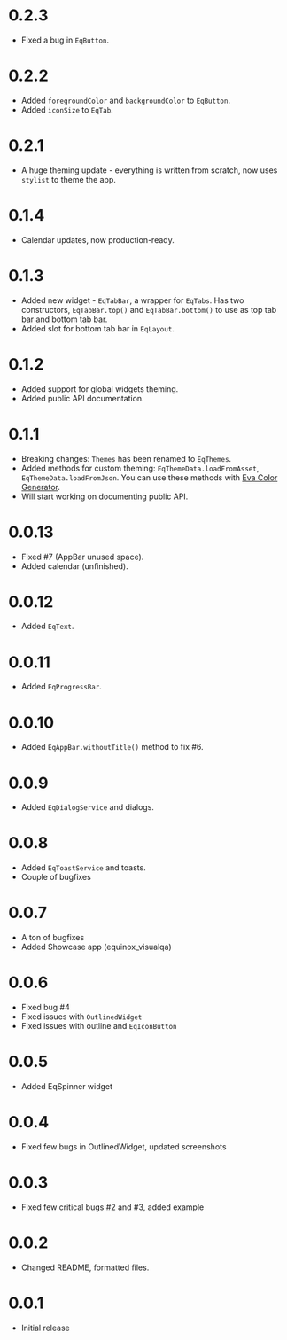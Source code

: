 # 0.2.3

- Fixed a bug in `EqButton`.

# 0.2.2

- Added `foregroundColor` and `backgroundColor` to `EqButton`. 
- Added `iconSize` to `EqTab`.

# 0.2.1

- A huge theming update - everything is written from scratch, now uses `stylist` to theme the app.

# 0.1.4

- Calendar updates, now production-ready.

# 0.1.3

- Added new widget - `EqTabBar`, a wrapper for `EqTabs`. Has two constructors,
`EqTabBar.top()` and `EqTabBar.bottom()` to use as top tab bar and bottom tab bar.
- Added slot for bottom tab bar in `EqLayout`.

# 0.1.2

- Added support for global widgets theming.
- Added public API documentation.

# 0.1.1

- Breaking changes: `Themes` has been renamed to `EqThemes`.
- Added methods for custom theming: `EqThemeData.loadFromAsset`, `EqThemeData.loadFromJson`. You can use these methods with [Eva Color Generator](https://colors.eva.design).
- Will start working on documenting public API.

# 0.0.13

- Fixed #7 (AppBar unused space).
- Added calendar (unfinished).

# 0.0.12

- Added `EqText`.

# 0.0.11

- Added `EqProgressBar`.

# 0.0.10

- Added `EqAppBar.withoutTitle()` method to fix #6.

# 0.0.9

- Added `EqDialogService` and dialogs.

# 0.0.8

- Added `EqToastService` and toasts.
- Couple of bugfixes

# 0.0.7

- A ton of bugfixes
- Added Showcase app (equinox_visualqa)

# 0.0.6

- Fixed bug #4
- Fixed issues with `OutlinedWidget`
- Fixed issues with outline and `EqIconButton` 

# 0.0.5

- Added EqSpinner widget

# 0.0.4

- Fixed few bugs in OutlinedWidget, updated screenshots

# 0.0.3

- Fixed few critical bugs #2 and #3, added example

# 0.0.2

- Changed README, formatted files.

# 0.0.1

- Initial release